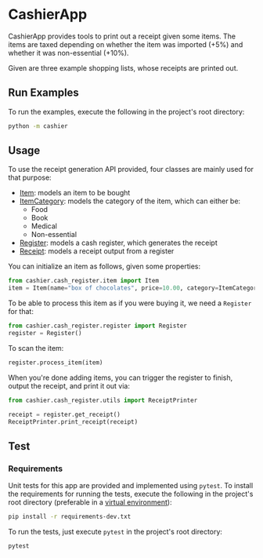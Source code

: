 # CashierApp

CashierApp provides tools to print out a receipt given some items.
The items are taxed depending on whether the item was imported (+5%) and whether it was non-essential (+10%).

Given are three example shopping lists, whose receipts are printed out.

## Run Examples

To run the examples, execute the following in the project's root directory:

```bash
python -m cashier
```

## Usage

To use the receipt generation API provided, four classes are mainly used for that purpose:
- [Item](cashier/cash_register/item.py): models an item to be bought
- [ItemCategory](cashier/cash_register/tax_office.py): models the category of the item, which can either be:
    * Food
    * Book
    * Medical
    * Non-essential
- [Register](cashier/cash_register/register.py): models a cash register, which generates the receipt
- [Receipt](cashier/cash_register/register.py): models a receipt output from a register

You can initialize an item as follows, given some properties:

```python
from cashier.cash_register.item import Item 
item = Item(name="box of chocolates", price=10.00, category=ItemCategory.FOOD, quantity=1, imported=True)
```

To be able to process this item as if you were buying it, we need a `Register` for that:

```python
from cashier.cash_register.register import Register
register = Register()
```

To scan the item:

```python
register.process_item(item)
```

When you're done adding items, you can trigger the register to finish, output the receipt, and print it out via:

```python
from cashier.cash_register.utils import ReceiptPrinter

receipt = register.get_receipt()
ReceiptPrinter.print_receipt(receipt)
```

## Test

### Requirements

Unit tests for this app are provided and implemented using `pytest`.
To install the requirements for running the tests, execute the following in the project's root directory (preferable in a [virtual environment](https://docs.python.org/3/library/venv.html)):

```bash
pip install -r requirements-dev.txt
```

To run the tests, just execute `pytest` in the project's root directory:

```bash
pytest
```